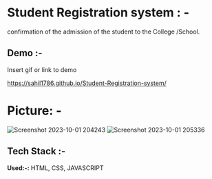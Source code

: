 
# Student Registration system : -

 confirmation of the admission of the student to the College /School. 

## Demo :-

Insert gif or link to demo

https://sahil1786.github.io/Student-Registration-system/

# Picture: -

![Screenshot 2023-10-01 204243](https://github.com/Sahil1786/Student-Registration-system/assets/111786720/76680cee-8d9d-4309-b495-2a119aec0196)
![Screenshot 2023-10-01 205336](https://github.com/Sahil1786/Student-Registration-system/assets/111786720/742c31f3-e5cc-4d11-bc31-3b678e032e46)


## Tech Stack :-

**Used:-:** HTML, CSS, JAVASCRIPT


